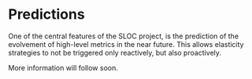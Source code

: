 # Predictions

One of the central features of the SLOC project, is the prediction of the evolvement of high-level metrics in the near future.
This allows elasticity strategies to not be triggered only reactively, but also proactively.

More information will follow soon.
